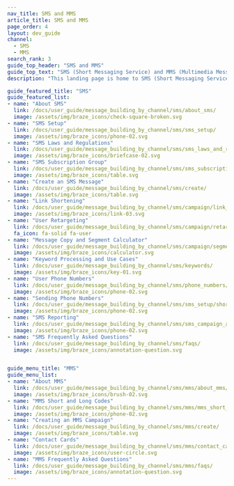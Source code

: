 ```yaml
---
nav_title: SMS and MMS
article_title: SMS and MMS
page_order: 4
layout: dev_guide
channel:
  - SMS
  - MMS
search_rank: 3
guide_top_header: "SMS and MMS"
guide_top_text: "SMS (Short Messaging Service) and MMS (Multimedia Messaging Service) offer a more direct way to reach your users than most other messaging channels, as it utilizes their phone number, allowing you to reach them in real-time. Check out the following topics to get started with Braze SMS or MMS!<br><br>Not ready for any of the following topics? Head to our <a href='/docs/user_guide/onboarding_with_braze/sms_setup/'>SMS setup</a> collection to get to know SMS at Braze. <br><br>**SMS and MMS are only available in select Braze packages. Reach out to your account manager or customer success manager to get started.**"
description: "This landing page is home to SMS (Short Messaging Service) and MMS (Multimedia Messaging Service). These services offer a more direct way to reach your users than most other messaging channels, as it utilizes their phone number, allowing you to reach them in real-time."

guide_featured_title: "SMS"
guide_featured_list:
- name: "About SMS"
  link: /docs/user_guide/message_building_by_channel/sms/about_sms/
  image: /assets/img/braze_icons/check-square-broken.svg
- name: "SMS Setup"
  link: /docs/user_guide/message_building_by_channel/sms/sms_setup/
  image: /assets/img/braze_icons/phone-02.svg
- name: "SMS Laws and Regulations"
  link: /docs/user_guide/message_building_by_channel/sms/sms_laws_and_regulations/
  image: /assets/img/braze_icons/briefcase-02.svg
- name: "SMS Subscription Group"
  link: /docs/user_guide/message_building_by_channel/sms/sms_subscription_group/
  image: /assets/img/braze_icons/table.svg
- name: "Create an SMS Message"
  link: /docs/user_guide/message_building_by_channel/sms/create/
  image: /assets/img/braze_icons/table.svg
- name: "Link Shortening"
  link: /docs/user_guide/message_building_by_channel/sms/campaign/link_shortening/
  image: /assets/img/braze_icons/link-03.svg
- name: "User Retargeting"
  link: /docs/user_guide/message_building_by_channel/sms/campaign/retargeting/
  fa_icon: fa-solid fa-user
- name: "Message Copy and Segment Calculator"
  link: /docs/user_guide/message_building_by_channel/sms/campaign/segments/
  image: /assets/img/braze_icons/calculator.svg
- name: "Keyword Processing and Use Cases"
  link: /docs/user_guide/message_building_by_channel/sms/keywords/
  image: /assets/img/braze_icons/key-01.svg
- name: "User Phone Numbers"
  link: /docs/user_guide/message_building_by_channel/sms/phone_numbers/user_phone_numbers/
  image: /assets/img/braze_icons/phone-02.svg
- name: "Sending Phone Numbers"
  link: /docs/user_guide/message_building_by_channel/sms/sms_setup/short_and_long_codes/
  image: /assets/img/braze_icons/phone-02.svg
- name: "SMS Reporting"
  link: /docs/user_guide/message_building_by_channel/sms/sms_campaign_analytics/
  image: /assets/img/braze_icons/phone-02.svg
- name: "SMS Frequently Asked Questions"
  link: /docs/user_guide/message_building_by_channel/sms/faqs/
  image: /assets/img/braze_icons/annotation-question.svg


guide_menu_title: "MMS"
guide_menu_list:
- name: "About MMS"
  link: /docs/user_guide/message_building_by_channel/sms/mms/about_mms/
  image: /assets/img/braze_icons/brush-02.svg
- name: "MMS Short and Long Codes"
  link: /docs/user_guide/message_building_by_channel/sms/mms/mms_short_long_codes/
  image: /assets/img/braze_icons/phone-02.svg
- name: "Creating an MMS Campaign"
  link: /docs/user_guide/message_building_by_channel/sms/mms/create/
  image: /assets/img/braze_icons/table.svg
- name: "Contact Cards"
  link: /docs/user_guide/message_building_by_channel/sms/mms/contact_card/
  image: /assets/img/braze_icons/user-circle.svg
- name: "MMS Frequently Asked Questions"
  link: /docs/user_guide/message_building_by_channel/sms/mms/faqs/
  image: /assets/img/braze_icons/annotation-question.svg
---
```

